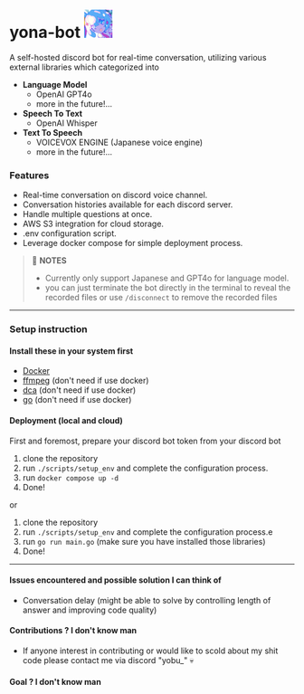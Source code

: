 # yona-bot <img src="/assets/images/bot_icon.jpg" width="50">

A self-hosted discord bot for real-time conversation, utilizing various external libraries which categorized into

- **Language Model**
  - OpenAI GPT4o
  - more in the future!...
- **Speech To Text**
  - OpenAI Whisper
- **Text To Speech**
  - VOICEVOX ENGINE (Japanese voice engine)
  - more in the future!...

### Features

- Real-time conversation on discord voice channel.
- Conversation histories available for each discord server.
- Handle multiple questions at once.
- AWS S3 integration for cloud storage.
- .env configuration script.
- Leverage docker compose for simple deployment process.

> 📔 **NOTES**
>
> - Currently only support Japanese and GPT4o for language model.
> - you can just terminate the bot directly in the terminal to reveal the recorded files or use `/disconnect` to remove the recorded files

---

### Setup instruction

#### Install these in your system first

- [Docker](https://www.docker.com/get-started/)
- [ffmpeg](https://www.ffmpeg.org/download.html) (don't need if use docker)
- [dca](https://github.com/bwmarrin/dca/tree/master/cmd/dca) (don't need if use docker)
- [go](https://go.dev/doc/install) (don't need if use docker)

#### Deployment (local and cloud)

First and foremost, prepare your discord bot token from your discord bot

1. clone the repository
2. run `./scripts/setup_env` and complete the configuration process.
3. run `docker compose up -d`
4. Done!

or

1. clone the repository
2. run `./scripts/setup_env` and complete the configuration process.e
3. run `go run main.go` (make sure you have installed those libraries)
4. Done!

---

#### Issues encountered and possible solution I can think of

- Conversation delay (might be able to solve by controlling length of answer and improving code quality)

#### Contributions ? I don't know man

- If anyone interest in contributing or would like to scold about my shit code please contact me via discord "yobu\_" 💀

#### Goal ? I don't know man
